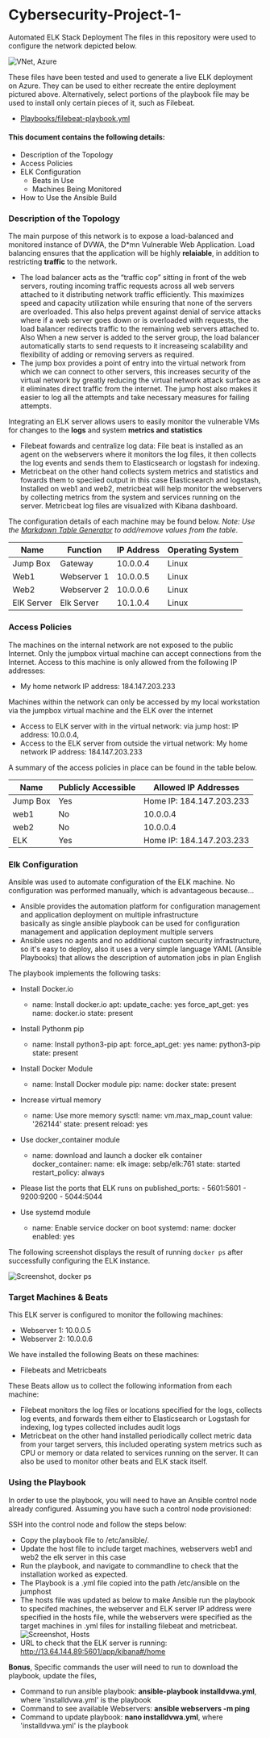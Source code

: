 # Cybersecurity-Project-1-
Automated ELK Stack Deployment
The files in this repository were used to configure the network depicted below.

![VNet, Azure](Images/Network_Diagram_2.png)

These files have been tested and used to generate a live ELK deployment on Azure. They can be used to either recreate the entire deployment pictured above. Alternatively, select portions of the playbook file may be used to install only certain pieces of it, such as Filebeat.
- [Playbooks/filebeat-playbook.yml](filebeat-playbook.yml)

#### This document contains the following details:
- Description of the Topology
- Access Policies
- ELK Configuration
  - Beats in Use
  - Machines Being Monitored
- How to Use the Ansible Build

### Description of the Topology
The main purpose of this network is to expose a load-balanced and monitored instance of DVWA, the D*mn Vulnerable Web Application.
Load balancing ensures that the application will be highly **relaiable**, in addition to restricting **traffic** to the network.
- The load balancer acts as the “traffic cop” sitting in front of the web servers, routing incoming traffic requests across all web servers attached to it distributing network traffic efficiently. This maximizes speed and capacity utilization while ensuring that none of the servers are overloaded. This also helps prevent against denial of service attacks where if a web server goes down or is overloaded with requests, the load balancer redirects traffic to the remaining web servers attached to. Also When a new server is added to the server group, the load balancer automatically starts to send requests to it increaseing scalability and flexibility of adding or removing servers as required.
- The jump box provides a point of entry into the virtual network from which we can connect to other servers, this increases security of the virtual network by greatly reducing the virtual network attack surface as it eliminates direct traffic from the internet. The jump host also makes it easier to log all the attempts and take necessary measures for failing attempts.  

Integrating an ELK server allows users to easily monitor the vulnerable VMs for changes to the **logs** and system **metrics and statistics**
- Filebeat fowards and centralize log data: File beat is installed as an agent on the webservers where it monitors the log files, it then collects the log events and sends them to Elasticsearch or logstash for indexing.
- Metricbeat on the other hand collects system metrics and statistics and fowards them to speciied output in this case Elasticsearch and logstash, Installed on web1 and web2, metricbeat will help monitor the webservers by collecting metrics from the system and services running on the server. Metricbeat log files are visualized with Kibana dashboard.

The configuration details of each machine may be found below.
_Note: Use the [Markdown Table Generator](http://www.tablesgenerator.com/markdown_tables) to add/remove values from the table_.

| Name     | Function | IP Address | Operating System |
|------------|-------------|------------|----------------|
| Jump Box   | Gateway     | 10.0.0.4   | Linux          |
| Web1       | Webserver 1 | 10.0.0.5   | Linux          |
| Web2       | Webserver 2 | 10.0.0.6   | Linux          |
| ElK Server | Elk Server  | 10.1.0.4   | Linux          |


### Access Policies
The machines on the internal network are not exposed to the public Internet. 
Only the jumpbox virtual machine can accept connections from the Internet. Access to this machine is only allowed from the following IP addresses:
- My home network IP address: 184.147.203.233

Machines within the network can only be accessed by my local workstation via the jumpbox virtual machine and the ELK over the internet  
- Access to ELK server with in the virtual network: via jump host: IP address: 10.0.0.4,
- Access to the ELK server from outside the virtual network: My home network IP address: 184.147.203.233

A summary of the access policies in place can be found in the table below.

| Name     | Publicly Accessible | Allowed IP Addresses        |
|----------|---------------------|-----------------------------|
| Jump Box | Yes                 | Home IP: 184.147.203.233    |
| web1     | No                  | 10.0.0.4                    |
| web2     | No                  | 10.0.0.4                    |
| ELK      | Yes                 | Home IP: 184.147.203.233    |

### Elk Configuration
Ansible was used to automate configuration of the ELK machine. No configuration was performed manually, which is advantageous because...
- Ansible provides the automation platform for configuration management and application deployment on multiple infrastructure  
  basically as single ansible playbook can be used for configuration management and application deployment multiple servers 
- Ansible uses no agents and no additional custom security infrastructure, so it's easy to deploy, also it uses a very simple language YAML (Ansible Playbooks) that allows the description of automation jobs in plan English 

The playbook implements the following tasks:
 * Install Docker.io 
    - name: Install docker.io
      apt:
        update_cache: yes
        force_apt_get: yes
        name: docker.io
        state: present
        
* Install Pythonm pip 
    - name: Install python3-pip
      apt:
        force_apt_get: yes
        name: python3-pip
        state: present

* Install Docker Module
    - name: Install Docker module
      pip:
        name: docker
        state: present

* Increase virtual memory 
    - name: Use more memory
      sysctl:
        name: vm.max_map_count
        value: '262144'
        state: present
        reload: yes 

* Use docker_container module
    - name: download and launch a docker elk container
      docker_container:
        name: elk
        image: sebp/elk:761
        state: started
        restart_policy: always
* Please list the ports that ELK runs on
        published_ports:
          -  5601:5601
          -  9200:9200
          -  5044:5044

* Use systemd module
    - name: Enable service docker on boot
      systemd:
        name: docker
        enabled: yes

The following screenshot displays the result of running `docker ps` after successfully configuring the ELK instance.

![Screenshot, docker ps](Images/docker_ps_output.png)

### Target Machines & Beats
This ELK server is configured to monitor the following machines:
- Webserver 1: 10.0.0.5
- Webserver 2: 10.0.0.6

We have installed the following Beats on these machines:
- Filebeats and Metricbeats 

These Beats allow us to collect the following information from each machine:
- Filebeat monitors the log files or locations specified for the logs, collects log events, and forwards them either to Elasticsearch or Logstash for indexing, log types collected includes audit logs
- Metricbeat on the other hand installed periodically collect metric data from your target servers, this included operating system metrics such as CPU or memory or data related to services running on the server. It can also be used to monitor other beats and ELK stack itself.

### Using the Playbook
In order to use the playbook, you will need to have an Ansible control node already configured. Assuming you have such a control node provisioned: 

SSH into the control node and follow the steps below:
- Copy the playbook file to /etc/ansible/.
- Update the host file to include target machines, webservers web1 and web2 the elk server in this case
- Run the playbook, and navigate to commandline to check that the installation worked as expected.
- The Playbook is a .yml file copied into the path /etc/ansible on the jumphost 
- The hosts file was updated as below to make Ansible run the playbook to specifed machines, the webserver and ELK server IP address were specified in the hosts file, while the webservers were specified as the target machines in .yml files for installing filebeat and metricbeat.  
![Screenshot, Hosts](Images/Hosts_file_update.png)
- URL to check that the ELK server is running: http://13.64.144.89:5601/app/kibana#/home 

**Bonus**, 
Specific commands the user will need to run to download the playbook, update the files,
- Command to run ansible playbook: __ansible-playbook installdvwa.yml__, where 'installdvwa.yml' is the playbook 
- Command to see available Webservers: __ansible webservers -m ping__
- Command to update playbook: __nano installdvwa.yml__, where 'installdvwa.yml' is the playbook  
